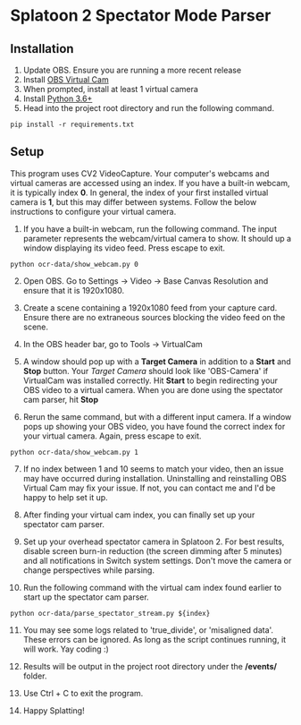 # Splatoon 2 Spectator Mode Parser
## Installation
1. Update OBS. Ensure you are running a more recent release
2. Install [OBS Virtual Cam](https://github.com/Fenrirthviti/obs-virtual-cam/releases)
3. When prompted, install at least 1 virtual camera
4. Install [Python 3.6+](https://www.python.org/downloads/)
5. Head into the project root directory and run the following command.
```
pip install -r requirements.txt
```

## Setup
This program uses CV2 VideoCapture. Your computer's webcams and virtual cameras are accessed using an index. If you have a built-in webcam, it is typically index **0**. In general, the index of your first installed virtual camera is **1**, but this may differ between systems. Follow the below instructions to configure your virtual camera.

1. If you have a built-in webcam, run the following command. The input parameter represents the webcam/virtual camera to show. It should up a window displaying its video feed. Press escape to exit.
```
python ocr-data/show_webcam.py 0
```
2. Open OBS. Go to Settings -> Video -> Base Canvas Resolution and ensure that it is 1920x1080. 

3. Create a scene containing a 1920x1080 feed from your capture card. Ensure there are no extraneous sources blocking the video feed on the scene.

4. In the OBS header bar, go to Tools -> VirtualCam

5. A window should pop up with a **Target Camera** in addition to a **Start** and **Stop** button. Your *Target Camera* should look like 'OBS-Camera' if VirtualCam was installed correctly. Hit **Start** to begin redirecting your OBS video to a virtual camera. When you are done using the spectator cam parser, hit **Stop**

6. Rerun the same command, but with a different input camera. If a window pops up showing your OBS video, you have found the correct index for your virtual camera. Again, press escape to exit. 

```
python ocr-data/show_webcam.py 1
```

7. If no index between 1 and 10 seems to match your video, then an issue may have occurred during installation. Uninstalling and reinstalling OBS Virtual Cam may fix your issue. If not, you can contact me and I'd be happy to help set it up.

8. After finding your virtual cam index, you can finally set up your spectator cam parser.

9. Set up your overhead spectator camera in Splatoon 2. For best results, disable screen burn-in reduction (the screen dimming after 5 minutes) and all notifications in Switch system settings. Don't move the camera or change perspectives while parsing.

10. Run the following command with the virtual cam index found earlier to start up the spectator cam parser. 

```
python ocr-data/parse_spectator_stream.py ${index}
```

11. You may see some logs related to 'true_divide', or 'misaligned data'. These errors can be ignored. As long as the script continues running, it will work. Yay coding :)

12. Results will be output in the project root directory under the **/events/** folder.

13. Use Ctrl + C to exit the program.

14. Happy Splatting!
